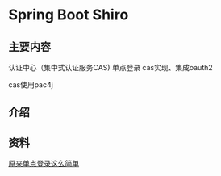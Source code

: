 # Spring Boot Shiro

## 主要内容

认证中心（集中式认证服务CAS)
单点登录 cas实现、集成oauth2

cas使用pac4j

## 介绍

## 资料
[原来单点登录这么简单](https://mp.weixin.qq.com/s?__biz=MzI5ODI5NDkxMw==&mid=2247489068&idx=1&sn=8f2c9eaae44664c0850f023f45576ab9&chksm=eca95dc2dbded4d4163eea3c66fa1ac46671ebcb2f23012941b6c2133f4a57bc55f95ed53028&mpshare=1&scene=23&srcid=0705tCGulkdAUeFBwrb0KWAj#rd)